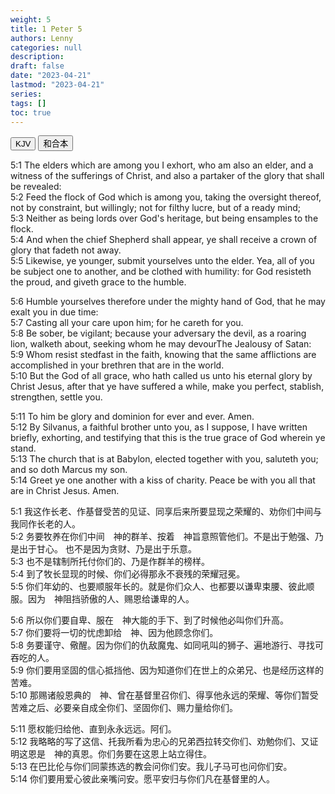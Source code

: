 ```yaml
---
weight: 5
title: 1 Peter 5
authors: Lenny
categories: null
description: 
draft: false
date: "2023-04-21"
lastmod: "2023-04-21"
series: 
tags: []
toc: true
---
```


<!--more-->

<!-- Tab links -->

<div class="tab">
  <button class="tablinks active" onclick="tablabel(event, 'english')">KJV</button>
  <button class="tablinks" onclick="tablabel(event, 'chinese')">和合本</button>
</div>

<!-- Tab content -->
<div id="english" class="tabcontent" style="display:block">

5:1 The elders which are among you I exhort, who am also an elder, and a witness of the sufferings of Christ, and also a partaker of the glory that shall be revealed:  
5:2 Feed the flock of God which is among you, taking the oversight thereof, not by constraint, but willingly; not for filthy lucre, but of a ready mind;  
5:3 Neither as being lords over God's heritage, but being ensamples to the flock.  
5:4 And when the chief Shepherd shall appear, ye shall receive a crown of glory that fadeth not away.  
5:5 Likewise, ye younger, submit yourselves unto the elder. Yea, all of you be subject one to another, and be clothed with humility: for God resisteth the proud, and giveth grace to the humble.  

5:6 Humble yourselves therefore under the mighty hand of God, that he may exalt you in due time:  
5:7 Casting all your care upon him; for he careth for you.  
5:8 Be sober, be vigilant; because your adversary the devil, as a roaring lion, walketh about, seeking whom he may devour<label class="margin-toggle sidenote-number"></label><span class="sidenote" href = "https://spiritual-notes.netlify.app/docs/41-resources/06_jealousy_of_satan/" target="_blank" rel="noopener noreferrer">The Jealousy of Satan</span>:  
5:9 Whom resist stedfast in the faith, knowing that the same afflictions are accomplished in your brethren that are in the world.  
5:10 But the God of all grace, who hath called us unto his eternal glory by Christ Jesus, after that ye have suffered a while, make you perfect, stablish, strengthen, settle you.  

5:11 To him be glory and dominion for ever and ever. Amen.  
5:12 By Silvanus, a faithful brother unto you, as I suppose, I have written briefly, exhorting, and testifying that this is the true grace of God wherein ye stand.  
5:13 The church that is at Babylon, elected together with you, saluteth you; and so doth Marcus my son.  
5:14 Greet ye one another with a kiss of charity. Peace be with you all that are in Christ Jesus. Amen.  
</div>


<div id="chinese" class="tabcontent">

5:1 我这作长老、作基督受苦的见证、同享后来所要显现之荣耀的、劝你们中间与我同作长老的人。  
5:2 务要牧养在你们中间　神的群羊、按着　神旨意照管他们。不是出于勉强、乃是出于甘心。  也不是因为贪财、乃是出于乐意。  
5:3 也不是辖制所托付你们的、乃是作群羊的榜样。  
5:4 到了牧长显现的时候、你们必得那永不衰残的荣耀冠冕。  
5:5 你们年幼的、也要顺服年长的。就是你们众人、也都要以谦卑束腰、彼此顺服。因为　神阻挡骄傲的人、赐恩给谦卑的人。  

5:6 所以你们要自卑、服在　神大能的手下、到了时候他必叫你们升高。  
5:7 你们要将一切的忧虑卸给　神、因为他顾念你们。  
5:8 务要谨守、儆醒。因为你们的仇敌魔鬼、如同吼叫的狮子、遍地游行、寻找可吞吃的人。  
5:9 你们要用坚固的信心抵挡他、因为知道你们在世上的众弟兄、也是经历这样的苦难。  
5:10 那赐诸般恩典的　神、曾在基督里召你们、得享他永远的荣耀、等你们暂受苦难之后、必要亲自成全你们、坚固你们、赐力量给你们。  

5:11 愿权能归给他、直到永永远远。阿们。  
5:12 我略略的写了这信、托我所看为忠心的兄弟西拉转交你们、劝勉你们、又证明这恩是　神的真恩。你们务要在这恩上站立得住。  
5:13 在巴比伦与你们同蒙拣选的教会问你们安。我儿子马可也问你们安。  
5:14 你们要用爱心彼此亲嘴问安。愿平安归与你们凡在基督里的人。  
</div>
